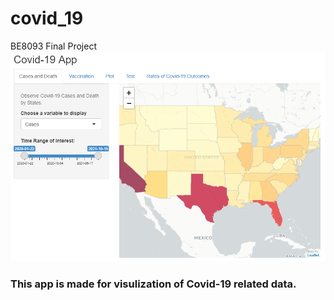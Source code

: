 # covid_19
 BE8093 Final Project
![alt text](https://github.com/jwtxwd/covid_19/blob/main/Capture.PNG)

### This app is made for visulization of Covid-19 related data.
